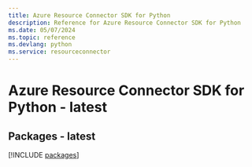 ```yaml
---
title: Azure Resource Connector SDK for Python
description: Reference for Azure Resource Connector SDK for Python
ms.date: 05/07/2024
ms.topic: reference
ms.devlang: python
ms.service: resourceconnector
---
```

# Azure Resource Connector SDK for Python - latest
## Packages - latest
[!INCLUDE [packages](resource-connector-index.md)]